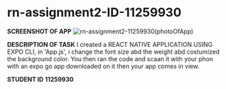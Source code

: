 # rn-assignment2-ID-11259930


**SCREENSHOT OF APP**
![rn-assignment2-11259930(photoOfApp)](https://github.com/Stileess1/rn-assignment2-ID-11259930/assets/170026647/c528ff0b-855e-408b-88fb-9c7447b71287)

**DESCRIPTION OF TASK**
I created a REACT NATIVE APPLICATION USING EXPO CLI, in 'App.js', i change the font size abd the weight abd costumized the background color. You then ran the code and scaan it with your phon with an expo go app downloaded on it then your app comes in view.

**STUDENT ID**
**11259930**
